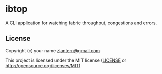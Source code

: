 # ibtop

A CLI application for watching fabric throughput, congestions and errors.

## License

Copyright (c) your name <zlantern@gmail.com>

This project is licensed under the MIT license ([LICENSE] or <http://opensource.org/licenses/MIT>)

[LICENSE]: ./LICENSE
